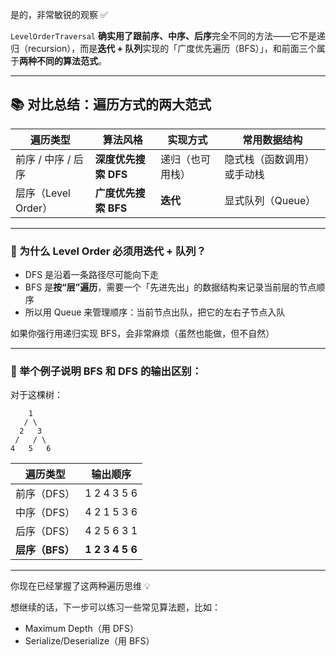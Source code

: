 是的，非常敏锐的观察 ✅

`LevelOrderTraversal` **确实用了跟前序、中序、后序**完全不同的方法——它不是递归（recursion），而是**迭代 + 队列**实现的「广度优先遍历（BFS）」，和前面三个属于**两种不同的算法范式**。

---

## 📚 对比总结：遍历方式的两大范式

| 遍历类型            | 算法风格             | 实现方式         | 常用数据结构               |
| ------------------- | -------------------- | ---------------- | -------------------------- |
| 前序 / 中序 / 后序  | **深度优先搜索 DFS** | 递归（也可用栈） | 隐式栈（函数调用）或手动栈 |
| 层序（Level Order） | **广度优先搜索 BFS** | **迭代**         | 显式队列（Queue）          |

---

### 🧠 为什么 Level Order 必须用迭代 + 队列？

- DFS 是沿着一条路径尽可能向下走
- BFS 是**按“层”遍历**，需要一个「先进先出」的数据结构来记录当前层的节点顺序
- 所以用 Queue 来管理顺序：当前节点出队，把它的左右子节点入队

如果你强行用递归实现 BFS，会非常麻烦（虽然也能做，但不自然）

---

### 🧪 举个例子说明 BFS 和 DFS 的输出区别：

对于这棵树：

```
    1
   / \
  2   3
 /   / \
4   5   6
```

| 遍历类型        | 输出顺序        |
| --------------- | --------------- |
| 前序（DFS）     | 1 2 4 3 5 6     |
| 中序（DFS）     | 4 2 1 5 3 6     |
| 后序（DFS）     | 4 2 5 6 3 1     |
| **层序（BFS）** | **1 2 3 4 5 6** |

---

你现在已经掌握了这两种遍历思维 💡

想继续的话，下一步可以练习一些常见算法题，比如：

- Maximum Depth（用 DFS）
- Serialize/Deserialize（用 BFS）
